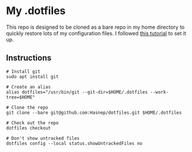 # My .dotfiles

This repo is designed to be cloned as a bare repo in my home directory to quickly restore lots of my configuration files.
I followed [this tutorial](https://www.atlassian.com/git/tutorials/dotfiles) to set it up.

## Instructions

```shell
# Install git
sudo apt install git

# Create an alias
alias dotfiles="/usr/bin/git --git-dir=$HOME/.dotfiles --work-tree=$HOME"

# Clone the repo
git clone --bare git@github.com:Hasnep/dotfiles.git $HOME/.dotfiles

# Check out the repo
dotfiles checkout

# Don't show untracked files
dotfiles config --local status.showUntrackedFiles no
```

